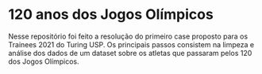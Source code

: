 # 120 anos dos Jogos Olímpicos

Nesse repositório foi feito a resolução do primeiro case proposto para os Trainees 2021 do Turing USP. 
Os principais passos consistem na limpeza e análise dos dados de um dataset sobre os atletas que passaram pelos 120 dos Jogos Olímpicos.  
